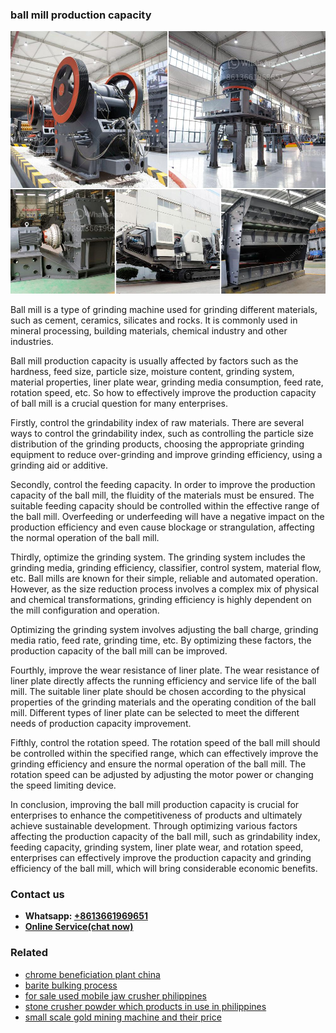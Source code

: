 <h3>ball mill production capacity</h3><img src='1708332468.jpg' alt=''><p>Ball mill is a type of grinding machine used for grinding different materials, such as cement, ceramics, silicates and rocks. It is commonly used in mineral processing, building materials, chemical industry and other industries.</p><p>Ball mill production capacity is usually affected by factors such as the hardness, feed size, particle size, moisture content, grinding system, material properties, liner plate wear, grinding media consumption, feed rate, rotation speed, etc. So how to effectively improve the production capacity of ball mill is a crucial question for many enterprises.</p><p>Firstly, control the grindability index of raw materials. There are several ways to control the grindability index, such as controlling the particle size distribution of the grinding products, choosing the appropriate grinding equipment to reduce over-grinding and improve grinding efficiency, using a grinding aid or additive.</p><p>Secondly, control the feeding capacity. In order to improve the production capacity of the ball mill, the fluidity of the materials must be ensured. The suitable feeding capacity should be controlled within the effective range of the ball mill. Overfeeding or underfeeding will have a negative impact on the production efficiency and even cause blockage or strangulation, affecting the normal operation of the ball mill.</p><p>Thirdly, optimize the grinding system. The grinding system includes the grinding media, grinding efficiency, classifier, control system, material flow, etc. Ball mills are known for their simple, reliable and automated operation. However, as the size reduction process involves a complex mix of physical and chemical transformations, grinding efficiency is highly dependent on the mill configuration and operation.</p><p>Optimizing the grinding system involves adjusting the ball charge, grinding media ratio, feed rate, grinding time, etc. By optimizing these factors, the production capacity of the ball mill can be improved.</p><p>Fourthly, improve the wear resistance of liner plate. The wear resistance of liner plate directly affects the running efficiency and service life of the ball mill. The suitable liner plate should be chosen according to the physical properties of the grinding materials and the operating condition of the ball mill. Different types of liner plate can be selected to meet the different needs of production capacity improvement.</p><p>Fifthly, control the rotation speed. The rotation speed of the ball mill should be controlled within the specified range, which can effectively improve the grinding efficiency and ensure the normal operation of the ball mill. The rotation speed can be adjusted by adjusting the motor power or changing the speed limiting device.</p><p>In conclusion, improving the ball mill production capacity is crucial for enterprises to enhance the competitiveness of products and ultimately achieve sustainable development. Through optimizing various factors affecting the production capacity of the ball mill, such as grindability index, feeding capacity, grinding system, liner plate wear, and rotation speed, enterprises can effectively improve the production capacity and grinding efficiency of the ball mill, which will bring considerable economic benefits.</p><h3>Contact us</h3><ul><li><strong>Whatsapp:&nbsp;<a href="https://wa.me/8613661969651">+8613661969651</a></strong></li><li><a href="https://swt.shibang-china.com/?git&amp;zhl&amp;ball mill production capacity"><strong>Online Service(chat now)</strong></a></li></ul><h3>Related</h3><ul><li><a href='chrome beneficiation plant china.md'>chrome beneficiation plant china</a></li><li><a href='barite bulking process.md'>barite bulking process</a></li><li><a href='for sale used mobile jaw crusher philippines.md'>for sale used mobile jaw crusher philippines</a></li><li><a href='stone crusher powder which products in use in philippines.md'>stone crusher powder which products in use in philippines</a></li><li><a href='small scale gold mining machine and their price.md'>small scale gold mining machine and their price</a></li></ul>